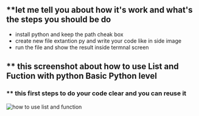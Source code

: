 

## **let me tell you about how it's work and what's the steps you should  be do 
+ install python and keep the path cheak box 
+ create new file extantion py  and write your code like in side image 
+ run the file and show the result inside termnal screen 

## ** this screenshot about how to use List and Fuction with python  Basic Python level 
### ** this first steps to do your code clear and you can reuse it 

![how to use list and function](https://user-images.githubusercontent.com/31520330/174503806-722c4679-608e-4ec7-9ac3-38841a5a1649.PNG)
